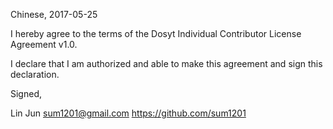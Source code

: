 Chinese, 2017-05-25

I hereby agree to the terms of the Dosyt Individual Contributor License
Agreement v1.0.

I declare that I am authorized and able to make this agreement and sign this
declaration.

Signed,

Lin Jun sum1201@gmail.com https://github.com/sum1201
